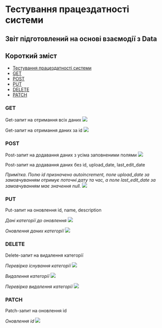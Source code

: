 # Тестування працездатності системи

## Звіт підготовлений на основі взаємодії з Data

## Короткий зміст

- [Тестування працездатності системи](#тестування-працездатності-системи)
- [GET](#get)
- [POST](#post)
- [PUT](#put)
- [DELETE](#delete)
- [PATCH](#patch)

### GET

Get-запит на отримання всіх даних
![](./images/getData.jpg)

Get-запит на отримання даних за id
![](./images/getDataId.jpg)

### POST
Post-запит на додавання даних з усіма заповненими полями
![](./images/Filled_Post.jpg)

Post-запит на додавання даних без id, upload_date, last_edit_date

*Примітка. Полю id призначено autoincrement, поле upload_date за замовчуванням отримує поточні дату та час, а поле last_edit_date за замовчуванням має значення null.*
![](./images/NoIdPost.jpg)

### PUT
Put-запит на оновлення id, name, description

*Дані категорії до оновлення*
![](./images/GetForPut.jpg)

*Оновлення даних категорії*
![](./images/put.jpg)

### DELETE
Delete-запит на видалення категорії

*Перевірка існування категорії*
![](./images/getForDelete.jpg)

*Видалення категорії*
![](./images/delete.jpg)

*Перевірка видалення категорії*
![](./images/Delete_approved.jpg)

### PATCH
Patch-запит на оновлення id

*Оновлення id*
![](./images/PatchName.jpg)

















